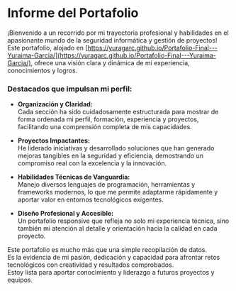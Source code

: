 # Informe del Portafolio

¡Bienvenido a un recorrido por mi trayectoria profesional y habilidades en el apasionante mundo de la seguridad informática y gestión de proyectos! Este portafolio, alojado en [https://yuragarc.github.io/Portafolio-Final---Yuraima-Garcia/](https://yuragarc.github.io/Portafolio-Final---Yuraima-Garcia/), ofrece una visión clara y dinámica de mi experiencia, conocimientos y logros.

### Destacados que impulsan mi perfil:

- **Organización y Claridad:**  
  Cada sección ha sido cuidadosamente estructurada para mostrar de forma ordenada mi perfil, formación, experiencia y proyectos, facilitando una comprensión completa de mis capacidades.

- **Proyectos Impactantes:**  
  He liderado iniciativas y desarrollado soluciones que han generado mejoras tangibles en la seguridad y eficiencia, demostrando un compromiso real con la excelencia y la innovación.

- **Habilidades Técnicas de Vanguardia:**  
  Manejo diversos lenguajes de programación, herramientas y frameworks modernos, lo que me permite adaptarme rápidamente y aportar valor en entornos tecnológicos exigentes.

- **Diseño Profesional y Accesible:**  
  Un portafolio responsive que refleja no solo mi experiencia técnica, sino también mi atención al detalle y orientación hacia la calidad en cada proyecto.

Este portafolio es mucho más que una simple recopilación de datos.  
Es la evidencia de mi pasión, dedicación y capacidad para afrontar retos tecnológicos con creatividad y resultados comprobados.  
Estoy lista para aportar conocimiento y liderazgo a futuros proyectos y equipos.
